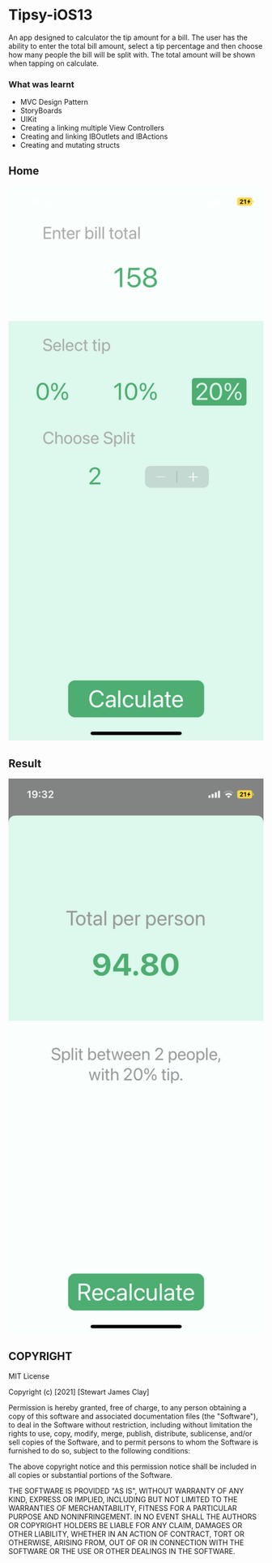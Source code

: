 # Tipsy-iOS13
An app designed to calculator the tip amount for a bill. The user has the ability to enter the total bill amount, select a tip percentage and then choose how many people the bill will be split with. The total amount will be shown when tapping on calculate.


### What was learnt
- MVC Design Pattern
- StoryBoards
- UIKit
- Creating a linking multiple View Controllers
- Creating and linking IBOutlets and IBActions
- Creating and mutating structs

## Home

<img src="images/Home.PNG" width=600px;>

## Result
<img src="images/Result.PNG" width=600px;>

## COPYRIGHT
MIT License

Copyright (c) [2021] [Stewart James Clay]

Permission is hereby granted, free of charge, to any person obtaining a copy
of this software and associated documentation files (the "Software"), to deal
in the Software without restriction, including without limitation the rights
to use, copy, modify, merge, publish, distribute, sublicense, and/or sell
copies of the Software, and to permit persons to whom the Software is
furnished to do so, subject to the following conditions:

The above copyright notice and this permission notice shall be included in all
copies or substantial portions of the Software.

THE SOFTWARE IS PROVIDED "AS IS", WITHOUT WARRANTY OF ANY KIND, EXPRESS OR
IMPLIED, INCLUDING BUT NOT LIMITED TO THE WARRANTIES OF MERCHANTABILITY,
FITNESS FOR A PARTICULAR PURPOSE AND NONINFRINGEMENT. IN NO EVENT SHALL THE
AUTHORS OR COPYRIGHT HOLDERS BE LIABLE FOR ANY CLAIM, DAMAGES OR OTHER
LIABILITY, WHETHER IN AN ACTION OF CONTRACT, TORT OR OTHERWISE, ARISING FROM,
OUT OF OR IN CONNECTION WITH THE SOFTWARE OR THE USE OR OTHER DEALINGS IN THE
SOFTWARE.
